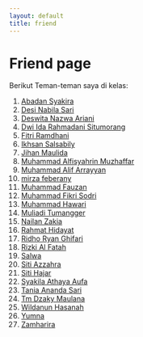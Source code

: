 ```yaml
---
layout: default
title: friend
---
```


# Friend page
Berikut Teman-teman saya di kelas:
1. [Abadan Syakira](https://abadan1912.github.io/)
2. [Desi Nabila Sari](https://desynabilasari.github.io/)
3. [Deswita Nazwa Ariani](https://deswitanazwa.github.io/)
4. [Dwi Ida Rahmadani Situmorang](https://dwiidarahmadanisitumorang.github.io/)
5. [Fitri Ramdhani](https://fitriramadhani20.github.io/)
6. [Ikhsan Salsabily](https://isanbly06.github.io/)
7. [Jihan Maulida](https://jihanmaulidia09.github.io/")
8. [Muhammad Alfisyahrin Muzhaffar](https://alfisyahrin-26.github.io/)
9. [Muhammad Alif Arrayyan](https://alifarrayyan29.github.io/)
10. [mirza feberany](https://mirzafeberanyy.github.io/)
11. [Muhammad Fauzan](https://muhammadfauzan61.github.io/)
12. [Muhammad Fikri Sodri](https://mfikrisodri.github.io/)
13. [Muhammad Hawari](https://hawari-95.github.io/)
14. [Muliadi Tumangger](https://muliadi50.github.io/)
15. [Nailan Zakia](https://nailanzakia.github.io/)
16. [Rahmat Hidayat](https://dayat-yat.github.io/dayatyat.github.io/)
17. [Ridho Ryan Ghifari](https://ridhoryanghifari.github.io/)
18. [Rizki Al Fatah](https://riskialfattah.github.io/)
19. [Salwa](https://github.com/salwaiska027/salwaiska027.github.io)
20. [Siti Azzahra](https://sitiazzahraaa.github.io/sitiazzahra.github.io/)
21. [Siti Hajar](https://sitihajar01.github.io/sitihajar.github.io/)
22. [Syakila Athaya Aufa](https://athayaaufa18.github.io/)
23. [Tania Ananda Sari](https://taniaanandasari.github.io/)
24. [Tm Dzaky Maulana](https://akbar2224.github.io/akbar2224/)
25. [Wildanun Hasanah]()
26. [Yumna]()
27. [Zamharira](https://zamharira09.github.io/)
